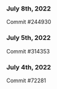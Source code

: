 ### July 8th, 2022

Commit #244930

### July 5th, 2022

Commit #314353


### July 4th, 2022

Commit #72281
